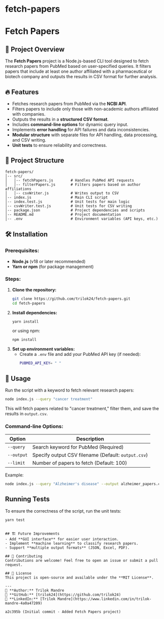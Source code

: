 
# fetch-papers

# Fetch Papers

## 📌 Project Overview
The **Fetch Papers** project is a Node.js-based CLI tool designed to fetch research papers from PubMed based on user-specified queries. It filters papers that include at least one author affiliated with a pharmaceutical or biotech company and outputs the results in CSV format for further analysis.

## 🔥 Features
- Fetches research papers from PubMed via the **NCBI API**.
- Filters papers to include only those with non-academic authors affiliated with companies.
- Outputs the results in a **structured CSV format**.
- Includes **command-line options** for dynamic query input.
- Implements **error handling** for API failures and data inconsistencies.
- **Modular structure** with separate files for API handling, data processing, and CSV writing.
- **Unit tests** to ensure reliability and correctness.

## 📂 Project Structure
```
fetch-papers/
│-- src/
│   │-- fetchPapers.js        # Handles PubMed API requests
│   │-- filterPapers.js       # Filters papers based on author affiliations
│   │-- csvWriter.js          # Writes output to CSV
│-- index.js                  # Main CLI script
│-- index.test.js             # Unit tests for main logic
│-- csvWriter.test.js         # Unit tests for CSV writing
│-- package.json              # Project dependencies and scripts
│-- README.md                 # Project documentation
│-- .env                      # Environment variables (API keys, etc.)
```

## 🛠 Installation
### Prerequisites:
- **Node.js** (v18 or later recommended)
- **Yarn or npm** (for package management)

### Steps:
1. **Clone the repository:**
   ```sh
   git clone https://github.com/trilok24/fetch-papers.git
   cd fetch-papers
   ```
2. **Install dependencies:**
   ```sh
   yarn install
   ```
   or using npm:
   ```sh
   npm install
   ```
3. **Set up environment variables:**
   - Create a `.env` file and add your PubMed API key (if needed):
     ```sh
     PUBMED_API_KEY= " "
     ```

## 🚀 Usage
Run the script with a keyword to fetch relevant research papers:
```sh
node index.js --query "cancer treatment"
```
This will fetch papers related to "cancer treatment," filter them, and save the results in `output.csv`.

### Command-line Options:
| Option | Description |
|--------|-------------|
| `--query` | Search keyword for PubMed (Required) |
| `--output` | Specify output CSV filename (Default: `output.csv`) |
| `--limit` | Number of papers to fetch (Default: 100) |

Example:
```sh
node index.js --query "Alzheimer's disease" --output alzheimer_papers.csv --limit 50
```

## Running Tests
To ensure the correctness of the script, run the unit tests:
```sh
yarn test
```

```

## 🏗 Future Improvements
- Add **GUI interface** for easier user interaction.
- Implement **machine learning** to classify research papers.
- Support **multiple output formats** (JSON, Excel, PDF).

## 🤝 Contributing
Contributions are welcome! Feel free to open an issue or submit a pull request.

## 📜 License
This project is open-source and available under the **MIT License**.

---
📧 **Author:** Trilok Mandre  
🔗 **GitHub:** [trilok24](https://github.com/trilok24)  
🔗 **LinkedIn:** [Trilok Mandre](https://www.linkedin.com/in/trilok-mandre-4a0a47209)

a2c395b (Initial commit - Added Fetch Papers project)
